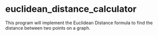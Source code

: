 # euclidean_distance_calculator
This program will implement the Euclidean Distance formula to find the distance between two points on a graph.
